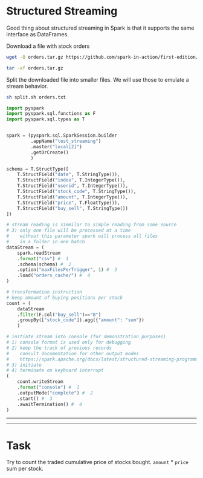 # Structured Streaming

Good thing about structured streaming in Spark is that it supports the same interface as DataFrames.

Download a file with stock orders

```sh
wget -O orders.tar.gz https://github.com/spark-in-action/first-edition/blob/master/ch06/orders.tar.gz?raw=true

tar -xf orders.tar.gz
```

Split the downloaded file into smaller files. We will use those to emulate a stream behavior.
```sh
sh split.sh orders.txt
```

```py
import pyspark
import pyspark.sql.functions as F
import pyspark.sql.types as T


spark = (pyspark.sql.SparkSession.builder
         .appName("test_streaming")
         .master("local[2]")
         .getOrCreate()
         )
```
```py
schema = T.StructType([
    T.StructField("date", T.StringType()),
    T.StructField("index", T.IntegerType()),
    T.StructField("userid", T.IntegerType()),
    T.StructField("stock_code", T.StringType()),
    T.StructField("amount", T.IntegerType()),
    T.StructField("price", T.FloatType()),
    T.StructField("buy_sell", T.StringType())
])

# stream reading is simmilar to simple reading from some source 
# 3) only one file will be processed at a time
#    without this parameter spark will process all files
#    in a folder in one batch
dataStream = (
    spark.readStream
    .format("csv") #  1
    .schema(schema) #  2 
    .option("maxFilesPerTrigger", 1) #  3 
    .load("orders_cache/") #  4
)
```
```py
# transformation instruction
# keep amount of buying positions per stock
count = (
    dataStream
    .filter(F.col("buy_sell")=="B")
    .groupBy(["stock_code"]).agg({"amount": "sum"})
    )
```
```py
# initiate stream into console (for demonstration purposes)
# 1) console format is used only for debugging
# 2) keep the track of previous records
#    consult documentation for other output modes
#    https://spark.apache.org/docs/latest/structured-streaming-programming-guide.html
# 3) initiate
# 4) terminate on keyboard interrupt
(
    count.writeStream
    .format("console") #  1
    .outputMode("complete") #  2
    .start() #  3
    .awaitTermination() #  4
)
```
---
---
# Task
Try to count the traded cumulative price of stocks bought. `amount` * `price` sum per stock.